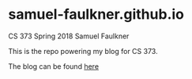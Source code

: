 # samuel-faulkner.github.io

CS 373 Spring 2018 Samuel Faulkner

This is the repo powering my blog for CS 373. 

The blog can be found [here](http://samuel-faulkner.github.io)